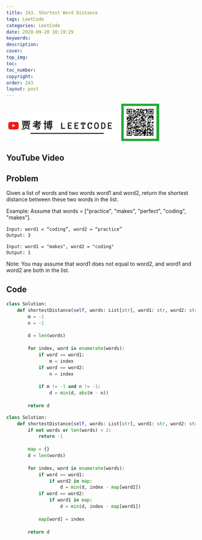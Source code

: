 ```yaml
---
title: 243. Shortest Word Distance
tags: LeetCode
categories: LeetCode
date: 2020-09-20 10:19:29
keywords:
description:
cover:
top_img:
toc:
toc_number:
copyright:
order: 243
layout: post
---
```


<img src="./assets/youtube.png" alt="drawing" width="60%"/>

<img src="./assets/wx.jpg" alt="drawing" width="20%"/>

## YouTube Video

## Problem

Given a list of words and two words word1 and word2, return the shortest distance between these two words in the list.

Example:
Assume that words = ["practice", "makes", "perfect", "coding", "makes"].

```
Input: word1 = “coding”, word2 = “practice”
Output: 3
```

```
Input: word1 = "makes", word2 = "coding"
Output: 1
```

Note:
You may assume that word1 does not equal to word2, and word1 and word2 are both in the list.

## Code

```python
class Solution:
    def shortestDistance(self, words: List[str], word1: str, word2: str) -> int:
        m = -1
        n = -1

        d = len(words)

        for index, word in enumerate(words):
            if word == word1:
                m = index
            if word == word2:
                n = index

            if m != -1 and n != -1:
                d = min(d, abs(m - n))

        return d
```

```python
class Solution:
    def shortestDistance(self, words: List[str], word1: str, word2: str) -> int:
        if not words or len(words) < 2:
            return -1

        map = {}
        d = len(words)

        for index, word in enumerate(words):
            if word == word1:
                if word2 in map:
                    d = min(d, index - map[word2])
            if word == word2:
                if word1 in map:
                    d = min(d, index - map[word1])

            map[word] = index

        return d
```

